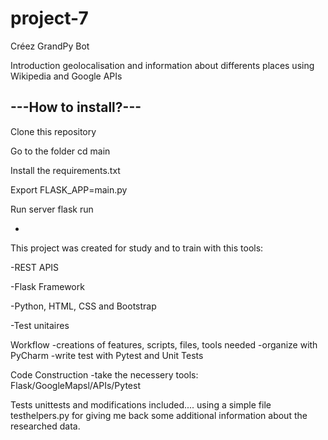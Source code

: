 # project-7
Créez GrandPy Bot

Introduction
geolocalisation and information about differents places using Wikipedia and Google APIs

---How to install?---
-
Clone this repository

Go to  the folder cd main

Install the requirements.txt

Export FLASK_APP=main.py

Run server flask run

-
This project was created for study and to train with this tools:

-REST APIS

-Flask Framework

-Python, HTML, CSS and Bootstrap

-Test unitaires

Workflow
-creations of features, scripts, files, tools needed
-organize with PyCharm
-write test with Pytest and Unit Tests

Code Construction
-take the necessery tools: Flask/GoogleMapsl/APIs/Pytest

Tests unittests and modifications included....
using a simple file testhelpers.py for giving me back some additional information about the researched data.
